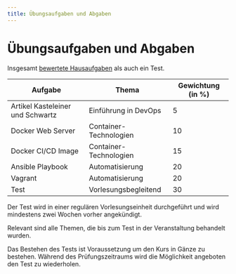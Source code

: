 ```yaml
---
title: Übungsaufgaben und Abgaben
---
```


# Übungsaufgaben und Abgaben

Insgesamt [bewertete Hausaufgaben](../hausaufgaben/) als auch ein Test.

|Aufgabe|Thema|Gewichtung (in %)|
|---|---|---|
|Artikel Kasteleiner und Schwartz|Einführung in DevOps|5|
|Docker Web Server|Container-Technologien|10|
|Docker CI/CD Image|Container-Technologien|15|
|Ansible Playbook|Automatisierung|20|
|Vagrant|Automatisierung|20|
|Test|Vorlesungsbegleitend|30|

Der Test wird in einer regulären Vorlesungseinheit durchgeführt und wird mindestens zwei Wochen vorher angekündigt.  

Relevant sind alle Themen, die bis zum Test in der Veranstaltung behandelt wurden.  

Das Bestehen des Tests ist Voraussetzung um den Kurs in Gänze zu bestehen.
Während des Prüfungszeitraums wird die Möglichkeit angeboten den Test zu wiederholen.